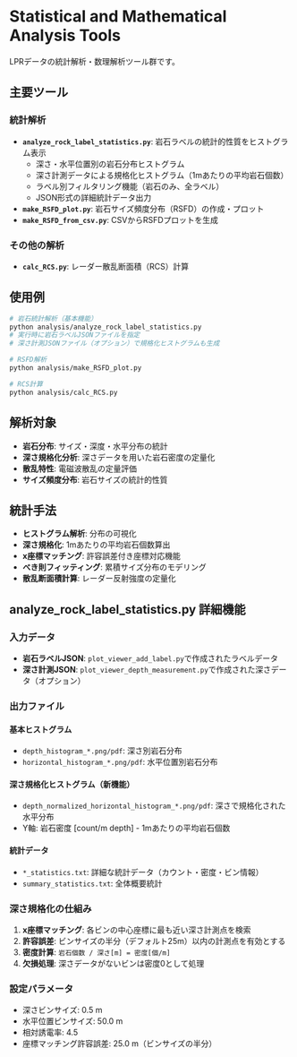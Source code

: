 # Statistical and Mathematical Analysis Tools

LPRデータの統計解析・数理解析ツール群です。

## 主要ツール

### 統計解析
- **`analyze_rock_label_statistics.py`**: 岩石ラベルの統計的性質をヒストグラム表示
  - 深さ・水平位置別の岩石分布ヒストグラム
  - 深さ計測データによる規格化ヒストグラム（1mあたりの平均岩石個数）
  - ラベル別フィルタリング機能（岩石のみ、全ラベル）
  - JSON形式の詳細統計データ出力
- **`make_RSFD_plot.py`**: 岩石サイズ頻度分布（RSFD）の作成・プロット
- **`make_RSFD_from_csv.py`**: CSVからRSFDプロットを生成


### その他の解析
- **`calc_RCS.py`**: レーダー散乱断面積（RCS）計算

## 使用例

```bash
# 岩石統計解析（基本機能）
python analysis/analyze_rock_label_statistics.py
# 実行時に岩石ラベルJSONファイルを指定
# 深さ計測JSONファイル（オプション）で規格化ヒストグラムも生成

# RSFD解析
python analysis/make_RSFD_plot.py

# RCS計算
python analysis/calc_RCS.py
```

## 解析対象

- **岩石分布**: サイズ・深度・水平分布の統計
- **深さ規格化分析**: 深さデータを用いた岩石密度の定量化
- **散乱特性**: 電磁波散乱の定量評価
- **サイズ頻度分布**: 岩石サイズの統計的性質

## 統計手法

- **ヒストグラム解析**: 分布の可視化
- **深さ規格化**: 1mあたりの平均岩石個数算出
- **x座標マッチング**: 許容誤差付き座標対応機能
- **べき則フィッティング**: 累積サイズ分布のモデリング
- **散乱断面積計算**: レーダー反射強度の定量化

## analyze_rock_label_statistics.py 詳細機能

### 入力データ
- **岩石ラベルJSON**: `plot_viewer_add_label.py`で作成されたラベルデータ
- **深さ計測JSON**: `plot_viewer_depth_measurement.py`で作成された深さデータ（オプション）

### 出力ファイル
#### 基本ヒストグラム
- `depth_histogram_*.png/pdf`: 深さ別岩石分布
- `horizontal_histogram_*.png/pdf`: 水平位置別岩石分布

#### 深さ規格化ヒストグラム（新機能）
- `depth_normalized_horizontal_histogram_*.png/pdf`: 深さで規格化された水平分布
- Y軸: 岩石密度 [count/m depth] - 1mあたりの平均岩石個数

#### 統計データ
- `*_statistics.txt`: 詳細な統計データ（カウント・密度・ビン情報）
- `summary_statistics.txt`: 全体概要統計

### 深さ規格化の仕組み
1. **x座標マッチング**: 各ビンの中心座標に最も近い深さ計測点を検索
2. **許容誤差**: ビンサイズの半分（デフォルト25m）以内の計測点を有効とする
3. **密度計算**: `岩石個数 / 深さ[m] = 密度[個/m]`
4. **欠損処理**: 深さデータがないビンは密度0として処理

### 設定パラメータ
- 深さビンサイズ: 0.5 m
- 水平位置ビンサイズ: 50.0 m  
- 相対誘電率: 4.5
- 座標マッチング許容誤差: 25.0 m（ビンサイズの半分）